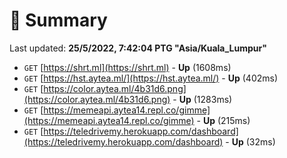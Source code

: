 # 📖 Summary
Last updated: **25/5/2022, 7:42:04 PTG "Asia/Kuala_Lumpur"**

- `GET` [https://shrt.ml](https://shrt.ml) - **Up** (1608ms)
- `GET` [https://hst.aytea.ml/](https://hst.aytea.ml/) - **Up** (402ms)
- `GET` [https://color.aytea.ml/4b31d6.png](https://color.aytea.ml/4b31d6.png) - **Up** (1283ms)
- `GET` [https://memeapi.aytea14.repl.co/gimme](https://memeapi.aytea14.repl.co/gimme) - **Up** (215ms)
- `GET` [https://teledrivemy.herokuapp.com/dashboard](https://teledrivemy.herokuapp.com/dashboard) - **Up** (32ms)
